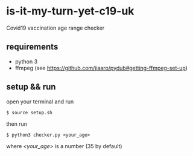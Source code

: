 # is-it-my-turn-yet-c19-uk
Covid19 vaccination age range checker

## requirements

- python 3
- ffmpeg (see https://github.com/jiaaro/pydub#getting-ffmpeg-set-up)

## setup && run

open your terminal and run

```
$ source setup.sh
```

then run

```
$ python3 checker.py <your_age>
```

where *<your_age>* is a number (35 by default)
